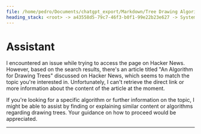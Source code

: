 ```yaml
---
file: /home/pedro/Documents/chatgpt_export/Markdown/Tree Drawing Algorithm Search.md
heading_stack: <root> -> a43558d5-79c7-46f3-b0f1-99e22b23e627 -> System -> 33a42fa2-b0b3-46e8-9bf2-85d30cb3a9c5 -> System -> aaa27982-f850-4f45-aae3-545df85f2ca8 -> User -> 46d6fb60-ab9d-4b86-ae8a-0855fecfae6f -> Assistant -> 0a675ec5-e45e-4ab5-8544-bc576ac53d73 -> Tool -> 3a25386a-2ad6-4da1-ae93-16ab6e3d9c51 -> Assistant -> cf481abe-e349-4577-8482-4e10dfaca14b -> Tool -> 2d8f3232-2903-44de-8ed8-5e1a94f47d2a -> Assistant
---
```

# Assistant

I encountered an issue while trying to access the page on Hacker News. However, based on the search results, there's an article titled "An Algorithm for Drawing Trees" discussed on Hacker News, which seems to match the topic you're interested in. Unfortunately, I can't retrieve the direct link or more information about the content of the article at the moment.

If you're looking for a specific algorithm or further information on the topic, I might be able to assist by finding or explaining similar content or algorithms regarding drawing trees. Your guidance on how to proceed would be appreciated.

---
